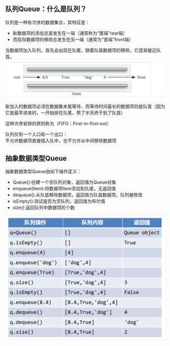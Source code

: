 ## 队列Queue：什么是队列？
队列是一种有次序的数据集合，其特征是：
+ 新数据项的添加总是发生在一端（通常称为“尾端”rear端）
+ 而现存数据项的移除总发生在另一端（通常为“首端”front端）

当数据项加入队列，首先会出现在队尾，随着队首数据项的移除，它逐渐接近队首。
![img.png](img.png)

新加入的数据项必须在数据集末尾等待，而等待时间最长的数据项则是队首（因为它是最早进来的，一开始排在队尾，熬了半天终于到了队首）

这种次序安排的原则称为（FIFO：First-in-first-out）

队列仅有一个入口和一个出口：  
不允许数据项直接插入队中，也不允许从中间移除数据项

## 抽象数据类型Queue
抽象数据类型Queue由如下操作定义：
+ Queue():创建一个空队列对象，返回值为Queue对象
+ enqueue(item):将数据项item添加到队尾，无返回值
+ dequeue():从队首移除数据项，返回值为队首数据项，队列被修改
+ isEmpty():测试是否为空队列，返回值为布尔值
+ size():返回队列中数据项的个数

![img_1.png](img_1.png)